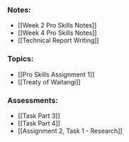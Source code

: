 ### Notes:
- [[Week 2 Pro Skills Notes]]
- [[Week 4 Pro Skills Notes]]
- [[Technical Report Writing]]

### Topics:
- [[Pro Skills Assignment 1]]
- [[Treaty of Waitangi]]

### Assessments:
- [[Task Part 3]]
- [[Task Part 4]]
- [[Assignment 2, Task 1 - Research]]